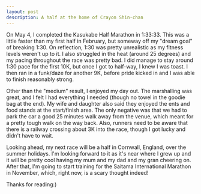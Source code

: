 ```yaml
---
layout: post
description: A half at the home of Crayon Shin-chan
---
```


On May 4, I completed the Kasukabe Half Marathon in 1:33:33. This was 
a little faster than my first half in February, but someway off my "dream goal" of 
breaking 1:30. On reflection, 1:30 was pretty unrealistic as my fitness 
levels weren't up to it. I also struggled in the heat (around 25 degrees) and my 
pacing throughout the race was pretty bad. I did manage to stay around 1:30 pace for the 
first 10K, but once I got to half-way, I knew I was toast. I then ran in a funk/daze 
for another 9K, before pride kicked in and I was able to finish reasonably strong.

Other than the "medium" result, I enjoyed my day out. The marshalling was great, and 
I felt I had everything I needed (though no towel in the goodie bag at the end). My 
wife and daughter also said they enjoyed the ents and food stands at the start/finish area. The only negative was 
that we had to park the car a good 25 minutes walk away from the venue, which meant for a pretty tough walk on the way back. Also, runners need to 
be aware that there is a railway crossing about 3K into the race, though I 
got lucky and didn't have to wait.

Looking ahead, my next race will be a half in Cornwall, England, over the summer 
holidays. I'm looking forward to it as it's near where I grew up and it will be pretty 
cool having my mum and my dad and my gran cheering on. After that, I'm going to start training for 
the Saitama International Marathon in November, which, right now, is a scary thought indeed!

Thanks for reading:)

 
